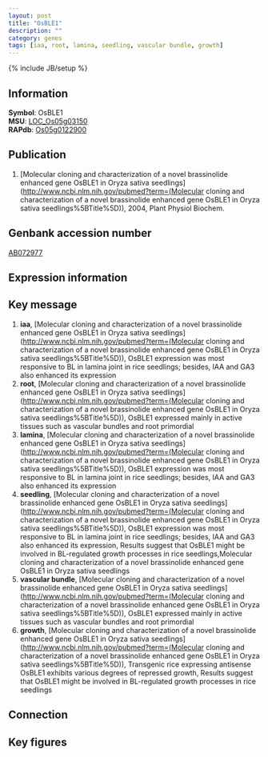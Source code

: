 ```yaml
---
layout: post
title: "OsBLE1"
description: ""
category: genes
tags: [iaa, root, lamina, seedling, vascular bundle, growth]
---
```

{% include JB/setup %}

## Information
__Symbol__: OsBLE1  
__MSU__: [LOC_Os05g03150](http://rice.plantbiology.msu.edu/cgi-bin/ORF_infopage.cgi?orf=LOC_Os05g03150)  
__RAPdb__: [Os05g0122900](http://rapdb.dna.affrc.go.jp/viewer/gbrowse_details/irgsp1?name=Os05g0122900)  

## Publication
1. [Molecular cloning and characterization of a novel brassinolide enhanced gene OsBLE1 in Oryza sativa seedlings](http://www.ncbi.nlm.nih.gov/pubmed?term=(Molecular cloning and characterization of a novel brassinolide enhanced gene OsBLE1 in Oryza sativa seedlings%5BTitle%5D)), 2004, Plant Physiol Biochem.

## Genbank accession number
[AB072977](http://www.ncbi.nlm.nih.gov/nuccore/AB072977)

## Expression information

## Key message
1. __iaa__, [Molecular cloning and characterization of a novel brassinolide enhanced gene OsBLE1 in Oryza sativa seedlings](http://www.ncbi.nlm.nih.gov/pubmed?term=(Molecular cloning and characterization of a novel brassinolide enhanced gene OsBLE1 in Oryza sativa seedlings%5BTitle%5D)),  OsBLE1 expression was most responsive to BL in lamina joint in rice seedlings; besides, IAA and GA3 also enhanced its expression
2. __root__, [Molecular cloning and characterization of a novel brassinolide enhanced gene OsBLE1 in Oryza sativa seedlings](http://www.ncbi.nlm.nih.gov/pubmed?term=(Molecular cloning and characterization of a novel brassinolide enhanced gene OsBLE1 in Oryza sativa seedlings%5BTitle%5D)),  OsBLE1 expressed mainly in active tissues such as vascular bundles and root primordial
3. __lamina__, [Molecular cloning and characterization of a novel brassinolide enhanced gene OsBLE1 in Oryza sativa seedlings](http://www.ncbi.nlm.nih.gov/pubmed?term=(Molecular cloning and characterization of a novel brassinolide enhanced gene OsBLE1 in Oryza sativa seedlings%5BTitle%5D)),  OsBLE1 expression was most responsive to BL in lamina joint in rice seedlings; besides, IAA and GA3 also enhanced its expression
4. __seedling__, [Molecular cloning and characterization of a novel brassinolide enhanced gene OsBLE1 in Oryza sativa seedlings](http://www.ncbi.nlm.nih.gov/pubmed?term=(Molecular cloning and characterization of a novel brassinolide enhanced gene OsBLE1 in Oryza sativa seedlings%5BTitle%5D)),  OsBLE1 expression was most responsive to BL in lamina joint in rice seedlings; besides, IAA and GA3 also enhanced its expression, Results suggest that OsBLE1 might be involved in BL-regulated growth processes in rice seedlings,Molecular cloning and characterization of a novel brassinolide enhanced gene OsBLE1 in Oryza sativa seedlings
5. __vascular bundle__, [Molecular cloning and characterization of a novel brassinolide enhanced gene OsBLE1 in Oryza sativa seedlings](http://www.ncbi.nlm.nih.gov/pubmed?term=(Molecular cloning and characterization of a novel brassinolide enhanced gene OsBLE1 in Oryza sativa seedlings%5BTitle%5D)),  OsBLE1 expressed mainly in active tissues such as vascular bundles and root primordial
6. __growth__, [Molecular cloning and characterization of a novel brassinolide enhanced gene OsBLE1 in Oryza sativa seedlings](http://www.ncbi.nlm.nih.gov/pubmed?term=(Molecular cloning and characterization of a novel brassinolide enhanced gene OsBLE1 in Oryza sativa seedlings%5BTitle%5D)),  Transgenic rice expressing antisense OsBLE1 exhibits various degrees of repressed growth, Results suggest that OsBLE1 might be involved in BL-regulated growth processes in rice seedlings

## Connection

## Key figures


